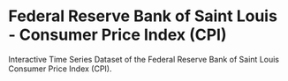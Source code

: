 # Federal Reserve Bank of Saint Louis - Consumer Price Index (CPI)
Interactive Time Series Dataset of the Federal Reserve Bank of Saint Louis Consumer Price Index (CPI). 
